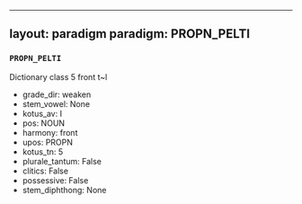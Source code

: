 
---
layout: paradigm
paradigm: PROPN_PELTI
---
### ` PROPN_PELTI `

Dictionary class 5 front t~l
* grade_dir: weaken
* stem_vowel: None
* kotus_av: I
* pos: NOUN
* harmony: front
* upos: PROPN
* kotus_tn: 5
* plurale_tantum: False
* clitics: False
* possessive: False
* stem_diphthong: None
